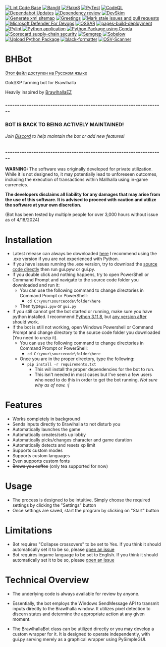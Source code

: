 [![Lint Code Base](https://github.com/Nick2bad4u/BHBot/actions/workflows/super-linter.yml/badge.svg)](https://github.com/Nick2bad4u/BHBot/actions/workflows/super-linter.yml)
[![Bandit](https://github.com/Nick2bad4u/BHBot/actions/workflows/bandit.yml/badge.svg)](https://github.com/Nick2bad4u/BHBot/actions/workflows/bandit.yml)
[![Flake8](https://i.gyazo.com/3ff00dbb983f8c3d74420e7de9650145.png)](https://flake8.pycqa.org/en/latest/)
[![PyTest](https://i.gyazo.com/75038b4c1a4a490a7a25f34a2ae998a6.png)](https://docs.pytest.org/en/8.2.x/)
[![CodeQL](https://github.com/Nick2bad4u/BHBot/actions/workflows/codeql.yml/badge.svg)](https://github.com/Nick2bad4u/BHBot/actions/workflows/codeql.yml)
[![Dependabot Updates](https://github.com/Nick2bad4u/BHBot/actions/workflows/dependabot/dependabot-updates/badge.svg)](https://github.com/Nick2bad4u/BHBot/actions/workflows/dependabot/dependabot-updates)
[![Dependency review](https://github.com/Nick2bad4u/BHBot/actions/workflows/dependency-review.yml/badge.svg)](https://github.com/Nick2bad4u/BHBot/actions/workflows/dependency-review.yml)
[![DevSkim](https://github.com/Nick2bad4u/BHBot/actions/workflows/devskim.yml/badge.svg)](https://github.com/Nick2bad4u/BHBot/actions/workflows/devskim.yml)
[![Generate xml sitemap](https://github.com/Nick2bad4u/BHBot/actions/workflows/sitemap.yml/badge.svg)](https://github.com/Nick2bad4u/BHBot/actions/workflows/sitemap.yml)
[![Greetings](https://github.com/Nick2bad4u/BHBot/actions/workflows/greetings.yml/badge.svg)](https://github.com/Nick2bad4u/BHBot/actions/workflows/greetings.yml)
[![Mark stale issues and pull requests](https://github.com/Nick2bad4u/BHBot/actions/workflows/stale.yml/badge.svg)](https://github.com/Nick2bad4u/BHBot/actions/workflows/stale.yml)
[![Microsoft Defender For Devops](https://github.com/Nick2bad4u/BHBot/actions/workflows/defender-for-devops.yml/badge.svg)](https://github.com/Nick2bad4u/BHBot/actions/workflows/defender-for-devops.yml)
[![OSSAR](https://github.com/Nick2bad4u/BHBot/actions/workflows/ossar.yml/badge.svg)](https://github.com/Nick2bad4u/BHBot/actions/workflows/ossar.yml)
[![pages-build-deployment](https://github.com/Nick2bad4u/BHBot/actions/workflows/pages/pages-build-deployment/badge.svg)](https://github.com/Nick2bad4u/BHBot/actions/workflows/pages/pages-build-deployment)
[![Pylint](https://github.com/Nick2bad4u/BHBot/actions/workflows/pylint.yml/badge.svg)](https://github.com/Nick2bad4u/BHBot/actions/workflows/pylint.yml)
[![Python application](https://github.com/Nick2bad4u/BHBot/actions/workflows/python-app.yml/badge.svg)](https://github.com/Nick2bad4u/BHBot/actions/workflows/python-app.yml)
[![Python Package using Conda](https://github.com/Nick2bad4u/BHBot/actions/workflows/python-package-conda.yml/badge.svg)](https://github.com/Nick2bad4u/BHBot/actions/workflows/python-package-conda.yml)
[![Scorecard supply-chain security](https://github.com/Nick2bad4u/BHBot/actions/workflows/scorecard.yml/badge.svg)](https://github.com/Nick2bad4u/BHBot/actions/workflows/scorecard.yml)
[![Semgrep](https://github.com/Nick2bad4u/BHBot/actions/workflows/semgrep.yml/badge.svg)](https://github.com/Nick2bad4u/BHBot/actions/workflows/semgrep.yml)
[![Sobelow](https://github.com/Nick2bad4u/BHBot/actions/workflows/sobelow.yml/badge.svg)](https://github.com/Nick2bad4u/BHBot/actions/workflows/sobelow.yml)
[![Upload Python Package](https://github.com/Nick2bad4u/BHBot/actions/workflows/python-publish.yml/badge.svg)](https://github.com/Nick2bad4u/BHBot/actions/workflows/python-publish.yml)
[![black-formatter](https://github.com/Nick2bad4u/BHBot/actions/workflows/black.yml/badge.svg)](https://github.com/Nick2bad4u/BHBot/actions/workflows/black.yml)
[![OSV-Scanner](https://github.com/Nick2bad4u/BHBot/actions/workflows/osv-scanner.yml/badge.svg)](https://github.com/Nick2bad4u/BHBot/actions/workflows/osv-scanner.yml)

# BHBot

[Этот файл доступен на Русском языке](README_RU.md)

Gold/XP farming bot for Brawlhalla

Heavily inspired by [BrawlhallaEZ](https://github.com/jamunano/BrawlhallaEZ)

### -------------------------------------------------------------------

### BOT IS BACK TO BEING ACTIVELY MAINTAINED!
###### Join [Discord](https://discord.gg/2HDmuqqq9p "Discord") to help maintain the bot or add new features!

### -------------------------------------------------------------------

**WARNING:** The software was originally developed for private utilization. 
While it is not designed to, it may potentially lead to unforeseen outcomes, including the execution of transactions within Mallhalla using in-game currencies. 

**The developers disclaims all liability for any damages that may arise from the use of this software. It is advised to proceed with caution and utilize the software at your own discretion.**

(Bot has been tested by multiple people for over 3,000 hours without issue as of 4/18/2024)

# Installation
- Latest release can always be downloaded [here](https://github.com/Nick2bad4u/BHBot/releases) I recommend using the .exe version if you are not experienced with Python.
- If you have issues running the .exe version, try to download the [source code directly](https://github.com/Nick2bad4u/BHBot/archive/refs/tags/BHBOT.zip) then run gui.pyw or gui.py.
- If you double click and nothing happens, try to open PowerShell or Command Prompt and navigate to the source code folder you downloaded and run it:
	- You can use the following command to change directories in Command Prompt or PowerShell:
		- ``cd C:\your\sourcecode\folder\here``
	- Then type``gui.pyw`` or ``gui.py``
- If you still cannot get the bot started or running, make sure you have python installed. I recommend [Python 3.11.8](https://www.python.org/downloads/release/python-3118/), but [any version after](https://www.python.org/downloads/) should work.
- If the bot is still not working, open Windows Powershell or Command Prompt and change directory to the source code folder you downloaded (You need to unzip it). 
	- You can use the following command to change directories in Command Prompt or PowerShell:
		- ``cd C:\your\sourcecode\folder\here``
	- Once you are in the proper directory, type the following:
		- ``pip install -r requirements.txt``
			- This will install the proper dependencies for the bot to run. 
			- This isn't needed in most cases but I've seen a few users who need to do this in order to get the bot running. *Not sure why as of now. :|*

# Features

- Works completely in background
- Sends inputs directly to Brawlhalla to not disturb you
- Automatically launches the game
- Automatically creates/sets up lobby
- Automatically picks/changes character and game duration
- Automatically detects and resets xp limit
- Supports custom modes
- Supports custom languages
- Even supports custom fonts
- ~~Brews you coffee~~ (only tea supported for now)

# Usage
- The process is designed to be intuitive. Simply choose the required settings by clicking the "Settings" button
- Once settings are saved, start the program by clicking on "Start" button

# Limitations
- Bot requires "Collapse crossovers" to be set to Yes. If you think it should automatically set it to be so, please [open an issue](https://github.com/nick2bad4u/bhbot/issues)
- Bot requires ingame language to be set to English. If you think it should automatically set it to be so, please [open an issue](https://github.com/nick2bad4u/bhbot/issues)

# Technical Overview
- The underlying code is always available for review by anyone.
- Essentially, the bot employs the Windows SendMessage API to transmit inputs directly to the Brawlhalla window. It utilizes pixel detection to discern states and determine the appropriate action at any given moment.

- The BrawlhallaBot class can be utilized directly or you may develop a custom wrapper for it. It is designed to operate independently, with gui.py serving merely as a graphical wrapper using PySimpleGUI.
